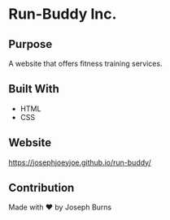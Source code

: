 # Run-Buddy Inc.

## Purpose
A website that offers fitness training services.

## Built With
* HTML
* CSS

## Website
https://josephjoeyjoe.github.io/run-buddy/

## Contribution
Made with ❤️ by Joseph Burns
